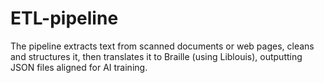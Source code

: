 # ETL-pipeline
The pipeline extracts text from scanned documents or web pages, cleans and structures it, then translates it to Braille (using Liblouis), outputting JSON files aligned for AI training.
